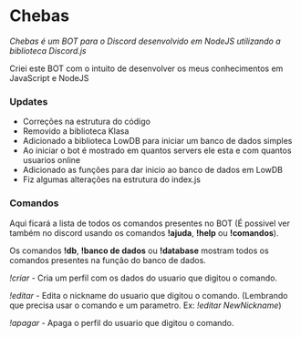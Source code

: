 # Chebas

_Chebas é um BOT para o Discord desenvolvido em NodeJS utilizando a biblioteca Discord.js_

Criei este BOT com o intuito de desenvolver os meus conhecimentos em JavaScript e NodeJS

### Updates

- Correções na estrutura do código
- Removido a biblioteca Klasa
- Adicionado a biblioteca LowDB para iniciar um banco de dados simples
- Ao iniciar o bot é mostrado em quantos servers ele esta e com quantos usuarios online
- Adicionado as funções para dar inicio ao banco de dados em LowDB
- Fiz algumas alterações na estrutura do index.js

### Comandos

Aqui ficará a lista de todos os comandos presentes no BOT (É possivel ver também no discord usando os comandos **!ajuda**, **!help** ou **!comandos**).

Os comandos **!db**, **!banco de dados** ou **!database** mostram todos os comandos presentes na função do banco de dados.

*!criar* - Cria um perfil com os dados do usuario que digitou o comando.

*!editar* - Edita o nickname do usuario que digitou o comando. (Lembrando que precisa usar o comando e um parametro. Ex: *!editar NewNickname*)

*!apagar* - Apaga o perfil do usuario que digitou o comando. 
